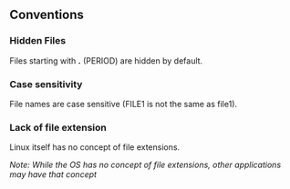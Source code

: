 ## Conventions
### Hidden Files
Files starting with **.** (PERIOD) are hidden by default.
### Case sensitivity
File names are case sensitive (FILE1 is not the same as file1).
### Lack of file extension
Linux itself has no concept of file extensions.

*Note: While the OS has no concept of file extensions, other applications may have that concept*